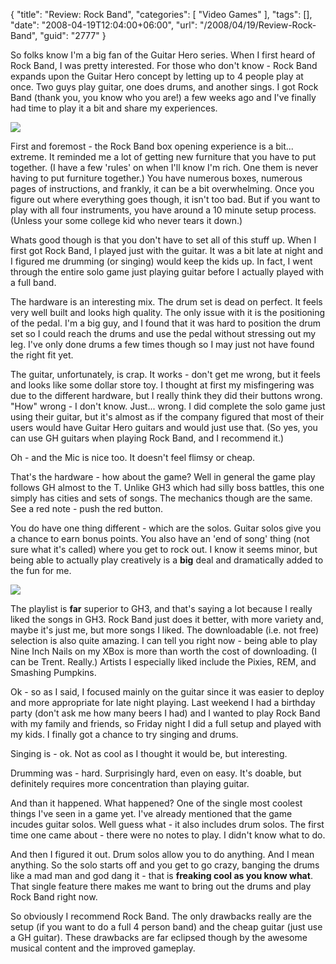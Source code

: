 {
	"title": "Review: Rock Band",
	"categories": [
		"Video Games"
	],
	"tags": [],
	"date": "2008-04-19T12:04:00+06:00",
	"url": "/2008/04/19/Review-Rock-Band",
	"guid": "2777"
}

So folks know I'm a big fan of the Guitar Hero series. When I first heard of Rock Band, I was pretty interested. For those who don't know - Rock Band expands upon the Guitar Hero concept by letting up to 4 people play at once. Two guys play guitar, one does drums, and another sings. I got Rock Band (thank you, you know who you are!) a few weeks ago and I've finally had time to play it a bit and share my experiences.
<!--more-->
<img src="https://static.raymondcamden.com/images/cfjedi//rockband_01.jpg">

First and foremost - the Rock Band box opening experience is a bit... extreme. It reminded me a lot of getting new furniture that you have to put together. (I have a few 'rules' on when I'll know I'm rich. One them is never having to put furniture together.) You have numerous boxes, numerous pages of instructions, and frankly, it can be a bit overwhelming. Once you figure out where everything goes though, it isn't too bad. But if you want to play with all four instruments, you have around a 10 minute setup process. (Unless your some college kid who never tears it down.)

Whats good though is that you don't have to set all of this stuff up. When I first got Rock Band, I played just with the guitar. It was a bit late at night and I figured me drumming (or singing) would keep the kids up. In fact, I went through the entire solo game just playing guitar before I actually played with a full band. 

The hardware is an interesting mix. The drum set is dead on perfect. It feels very well built and looks high quality. The only issue with it is the positioning of the pedal. I'm a big guy, and I found that it was hard to position the drum set so I could reach the drums and use the pedal without stressing out my leg. I've only done drums a few times though so I may just not have found the right fit yet.

The guitar, unfortunately, is crap. It works - don't get me wrong, but it feels and looks like some dollar store toy. I thought at first my misfingering was due to the different hardware, but I really think they did their buttons wrong. "How" wrong - I don't know. Just... wrong. I did complete the solo game just using their guitar, but it's almost as if the company figured that most of their users would have Guitar Hero guitars and would just use that. (So yes, you can use GH guitars when playing Rock Band, and I recommend it.)

Oh - and the Mic is nice too. It doesn't feel flimsy or cheap.

That's the hardware - how about the game? Well in general the game play follows GH almost to the T. Unlike GH3 which had silly boss battles, this one simply has cities and sets of songs. The mechanics though are the same. See a red note - push the red button.

You do have one thing different - which are the solos. Guitar solos give you a chance to earn bonus points. You also have an 'end of song' thing (not sure what it's called) where you get to rock out. I know it seems minor, but being able to actually play creatively is a <b>big</b> deal and dramatically added to the fun for me.

<img src="https://static.raymondcamden.com/images/cfjedi//rockband01.jpg">

The playlist is <b>far</b> superior to GH3, and that's saying a lot because I really liked the songs in GH3. Rock Band just does it better, with more variety and, maybe it's just me, but more songs I liked. The downloadable (i.e. not free) selection is also quite amazing. I can tell you right now - being able to play Nine Inch Nails on my XBox is more than worth the cost of downloading. (I can be Trent. Really.) Artists I especially liked include the Pixies, REM, 
and Smashing Pumpkins.

Ok - so as I said, I focused mainly on the guitar since it was easier to deploy and more appropriate for late night playing. Last weekend I had a birthday party (don't ask me how many beers I had) and I wanted to play Rock Band with my family and friends, so Friday night I did a full setup and played with my kids. I finally got a chance to try singing and drums.

Singing is - ok. Not as cool as I thought it would be, but interesting.

Drumming was - hard. Surprisingly hard, even on easy. It's doable, but definitely requires more concentration than playing guitar.

And than it happened. What happened? One of the single most coolest things I've seen in a game yet. I've already mentioned that the game incudes guitar solos. Well guess what - it also includes drum solos. The first time one came about - there were no notes to play. I didn't know what to do.

And then I figured it out. Drum solos allow you to do anything. And I mean anything. So the solo starts off and you get to go crazy, banging the drums like a mad man and god dang it - that is <b>freaking cool as you know what</b>. That single feature there makes me want to bring out the drums and play Rock Band right now. 

So obviously I recommend Rock Band. The only drawbacks really are the setup (if you want to do a full 4 person band) and the cheap guitar (just use a GH guitar). These drawbacks are far eclipsed though by the awesome musical content and the improved gameplay.